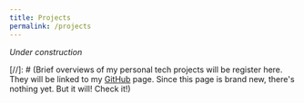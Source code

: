 ```yaml
---
title: Projects
permalink: /projects
---
```


_Under construction_

[//]: # (Brief overviews of my personal tech projects will be register here. They will be linked to my [GitHub](http://github.com/hasmonteiro) page. Since this page is brand new, there's nothing yet. But it will! Check it!)